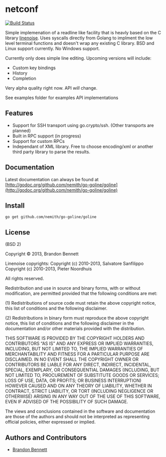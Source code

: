 netconf
=======

[![Build Status](https://travis-ci.org/nemith/go-goline.png)](https://travis-ci.org/nemith/go-goline)

Simple implemenation of a readline like facility that is heavly based on the C library [linenoise](https://github.com/antirez/linenoise).  Uses syscalls directly from Golang to implment the low level terminal functions and doesn't wrap any existing C library.  BSD and Linux support currently.  No Windows support.

Currently only does simple line editing.  Upcoming versions will include:
 * Custom key bindings
 * History
 * Completion

Very alpha quality right now.  API _will_ change.

See examples folder for examples API implementations

Features
--------
* Support for SSH transport using go.crypto/ssh. (Other transports are planned)
* Built in RPC support (in progress)
* Support for custom RPCs
* Independant of XML library.  Free to choose encoding/xml or another third party library to parse the results.

Documentation
-------------
Latest documentation can always be found at [http://godoc.org/github.com/nemith/go-goline/goline](http://godoc.org/github.com/nemith/go-goline/goline)

Install
-------

    go get github.com/nemith/go-goline/goline
    
License
-------
(BSD 2)

Copyright © 2013, Brandon Bennett

Linenoise copyrights:
Copyright (c) 2010-2013, Salvatore Sanfilippo <antirez at gmail dot com>
Copyright (c) 2010-2013, Pieter Noordhuis <pcnoordhuis at gmail dot com>

All rights reserved.

Redistribution and use in source and binary forms, with or without modification, are permitted provided that the following conditions are met:

(1) Redistributions of source code must retain the above copyright notice, this list of conditions and the following disclaimer.

(2) Redistributions in binary form must reproduce the above copyright notice, this list of conditions and the following disclaimer in the documentation and/or other materials provided with the distribution.

THIS SOFTWARE IS PROVIDED BY THE COPYRIGHT HOLDERS AND CONTRIBUTORS “AS IS” AND ANY EXPRESS OR IMPLIED WARRANTIES, INCLUDING, BUT NOT LIMITED TO, THE IMPLIED WARRANTIES OF MERCHANTABILITY AND FITNESS FOR A PARTICULAR PURPOSE ARE DISCLAIMED. IN NO EVENT SHALL THE COPYRIGHT OWNER OR CONTRIBUTORS BE LIABLE FOR ANY DIRECT, INDIRECT, INCIDENTAL, SPECIAL, EXEMPLARY, OR CONSEQUENTIAL DAMAGES (INCLUDING, BUT NOT LIMITED TO, PROCUREMENT OF SUBSTITUTE GOODS OR SERVICES; LOSS OF USE, DATA, OR PROFITS; OR BUSINESS INTERRUPTION) HOWEVER CAUSED AND ON ANY THEORY OF LIABILITY, WHETHER IN CONTRACT, STRICT LIABILITY, OR TORT (INCLUDING NEGLIGENCE OR OTHERWISE) ARISING IN ANY WAY OUT OF THE USE OF THIS SOFTWARE, EVEN IF ADVISED OF THE POSSIBILITY OF SUCH DAMAGE.

The views and conclusions contained in the software and documentation are those of the authors and should not be interpreted as representing official policies, either expressed or implied.

Authors and Contributors
------------------------
* [Brandon Bennett](http://www.linkedin.com/in/brandonrbennett)